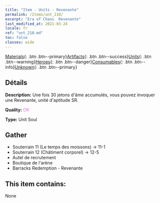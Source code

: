 ```yaml
---
title: "Item - Units - Revenante"
permalink: /Items/unt_210/
excerpt: "Era of Chaos  Revenante"
last_modified_at: 2021-03-24
locale: fr
ref: "unt_210.md"
toc: false
classes: wide
---
```

 [Materials](/fr/Items/){: .btn .btn--primary}[Artifacts](/fr/Items/Artifacts/){: .btn .btn--success}[Units](/fr/Items/Units/){: .btn .btn--warning}[Heroes](/fr/Items/Heroes/){: .btn .btn--danger}[Consumables](/fr/Items/Consumables/){: .btn .btn--info}[Unknown](/fr/Items/Unknown/){: .btn .btn--primary}

## Détails
 **Description:** Une fois 30 jetons d'âme accumulés, vous pouvez invoquer une Revenante, unité d'aptitude SR.

 **Quality:** <span style="color: #DA70D6">OK</span>

 **Type:** Unit Soul

## Gather

*    Souterrain 11 (Le temps des moissons) -> 11-1 
*    Souterrain 12 (Châtiment corporel) -> 12-5 
*    Autel de recrutement 
*    Boutique de l'arène 
*    Barracks Redemption - Revenante 

## This item contains:

  None

